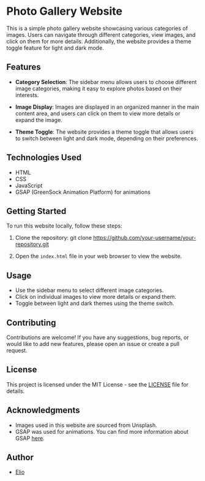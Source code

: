 # Photo Gallery Website

This is a simple photo gallery website showcasing various categories of images. Users can navigate through different categories, view images, and click on them for more details. Additionally, the website provides a theme toggle feature for light and dark mode.

## Features

- **Category Selection**: The sidebar menu allows users to choose different image categories, making it easy to explore photos based on their interests.

- **Image Display**: Images are displayed in an organized manner in the main content area, and users can click on them to view more details or expand the image.

- **Theme Toggle**: The website provides a theme toggle that allows users to switch between light and dark mode, depending on their preferences.

## Technologies Used

- HTML
- CSS
- JavaScript
- GSAP (GreenSock Animation Platform) for animations

## Getting Started

To run this website locally, follow these steps:

1. Clone the repository:
git clone https://github.com/your-username/your-repository.git


2. Open the `index.html` file in your web browser to view the website.

## Usage

- Use the sidebar menu to select different image categories.
- Click on individual images to view more details or expand them.
- Toggle between light and dark themes using the theme switch.

## Contributing

Contributions are welcome! If you have any suggestions, bug reports, or would like to add new features, please open an issue or create a pull request.

## License

This project is licensed under the MIT License - see the [LICENSE](LICENSE) file for details.

## Acknowledgments

- Images used in this website are sourced from Unsplash.
- GSAP was used for animations. You can find more information about GSAP [here](https://greensock.com/gsap/).

## Author

- [Elio](https://github.com/elioar)
